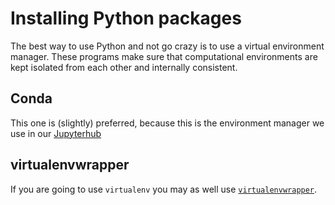 # Installing Python packages

The best way to use Python and not go crazy is to use a virtual environment
manager. These programs make sure that computational environments are kept
isolated from each other and internally consistent.

## Conda

This one is (slightly) preferred, because this is the environment manager we
use in our [Jupyterhub](jupyterhub.md)

## virtualenvwrapper

If you are going to use `virtualenv` you may as well use [`virtualenvwrapper`](https://virtualenvwrapper.readthedocs.io/en/latest/).